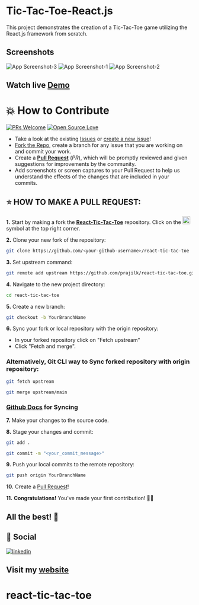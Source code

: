 # Tic-Tac-Toe-React.js

This project demonstrates the creation of a Tic-Tac-Toe game utilizing the React.js framework from scratch.

## Screenshots

![App Screenshot-3](https://user-images.githubusercontent.com/76465233/216782698-b8fdde48-590e-4589-8b5c-feae99b917dc.png)
![App Screenshot-1](https://user-images.githubusercontent.com/76465233/216782695-74ef22ac-f53c-4497-8f07-9390c24f762e.png)
![App Screenshot-2](https://user-images.githubusercontent.com/76465233/216782697-9b933855-a451-49e6-a127-dc0d2f277268.png)

## Watch live [Demo](https://prajilk.github.io/react-tic-tac-toe)

# 💥 How to Contribute

[![PRs Welcome](https://img.shields.io/badge/PRs-welcome-brightgreen.svg?style=flat-square)](https://github.com/prajilk/react-tic-tac-toe/pulls)
[![Open Source Love](https://badges.frapsoft.com/os/v1/open-source.png?v=103)](https://github.com/ellerbrock/open-source-badges/)

- Take a look at the existing [Issues](https://github.com/prajilk/react-tic-tac-toe/issues) or [create a new issue](https://github.com/prajilk/react-tic-tac-toe/issues/new/choose)!
- [Fork the Repo](https://github.com/prajilk/react-tic-tac-toe/fork), create a branch for any issue that you are working on and commit your work.
- Create a **[Pull Request](https://github.com/prajilk/react-tic-tac-toe/compare)** (_PR_), which will be promptly reviewed and given suggestions for improvements by the community.
- Add screenshots or screen captures to your Pull Request to help us understand the effects of the changes that are included in your commits.

## ⭐ HOW TO MAKE A PULL REQUEST:

**1.** Start by making a fork the [**React-Tic-Tac-Toe**](https://github.com/prajilk/react-tic-tac-toe) repository. Click on the <a href="https://github.com/prajilk/react-tic-tac-toe/fork"><img src="https://i.imgur.com/G4z1kEe.png" height="21" width="21"></a> symbol at the top right corner.

**2.** Clone your new fork of the repository:

```bash
git clone https://github.com/<your-github-username>/react-tic-tac-toe
```

**3.** Set upstream command:

```bash
git remote add upstream https://github.com/prajilk/react-tic-tac-toe.git
```

**4.** Navigate to the new project directory:

```bash
cd react-tic-tac-toe
```

**5.** Create a new branch:

```bash
git checkout -b YourBranchName
```

**6.** Sync your fork or local repository with the origin repository:

- In your forked repository click on "Fetch upstream"
- Click "Fetch and merge".

### Alternatively, Git CLI way to Sync forked repository with origin repository:

```bash
git fetch upstream
```

```bash
git merge upstream/main
```

### [Github Docs](https://docs.github.com/en/github/collaborating-with-pull-requests/addressing-merge-conflicts/resolving-a-merge-conflict-on-github) for Syncing

**7.** Make your changes to the source code.

**8.** Stage your changes and commit:

```bash
git add .
```

```bash
git commit -m "<your_commit_message>"
```

**9.** Push your local commits to the remote repository:

```bash
git push origin YourBranchName
```

**10.** Create a [Pull Request](https://help.github.com/en/github/collaborating-with-issues-and-pull-requests/creating-a-pull-request)!

**11.** **Congratulations!** You've made your first contribution! 🙌🏼



## All the best! 🥇

## 🔗 Social

[![linkedin](https://img.shields.io/badge/linkedin-0A66C2?style=for-the-badge&logo=linkedin&logoColor=white)](https://www.linkedin.com/in/prajilk/)
## Visit my [website](https://prajilk.github.io)
# react-tic-tac-toe
